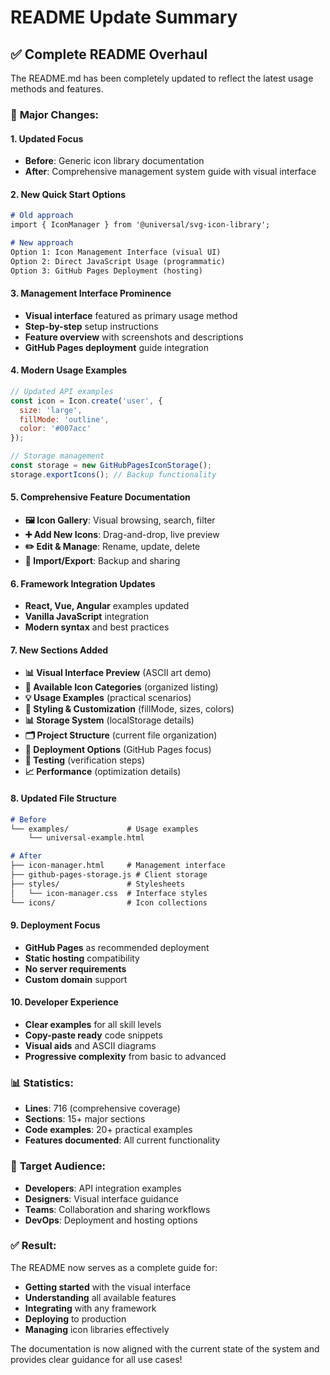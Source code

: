 # README Update Summary

## ✅ **Complete README Overhaul**

The README.md has been completely updated to reflect the latest usage methods and features.

### 🔄 **Major Changes:**

#### **1. Updated Focus**
- **Before**: Generic icon library documentation
- **After**: Comprehensive management system guide with visual interface

#### **2. New Quick Start Options**
```markdown
# Old approach
import { IconManager } from '@universal/svg-icon-library';

# New approach
Option 1: Icon Management Interface (visual UI)
Option 2: Direct JavaScript Usage (programmatic)
Option 3: GitHub Pages Deployment (hosting)
```

#### **3. Management Interface Prominence**
- **Visual interface** featured as primary usage method
- **Step-by-step** setup instructions
- **Feature overview** with screenshots and descriptions
- **GitHub Pages deployment** guide integration

#### **4. Modern Usage Examples**
```javascript
// Updated API examples
const icon = Icon.create('user', {
  size: 'large',
  fillMode: 'outline',
  color: '#007acc'
});

// Storage management
const storage = new GitHubPagesIconStorage();
storage.exportIcons(); // Backup functionality
```

#### **5. Comprehensive Feature Documentation**
- **🖼️ Icon Gallery**: Visual browsing, search, filter
- **➕ Add New Icons**: Drag-and-drop, live preview
- **✏️ Edit & Manage**: Rename, update, delete
- **💾 Import/Export**: Backup and sharing

#### **6. Framework Integration Updates**
- **React, Vue, Angular** examples updated
- **Vanilla JavaScript** integration
- **Modern syntax** and best practices

#### **7. New Sections Added**
- **📊 Visual Interface Preview** (ASCII art demo)
- **🎯 Available Icon Categories** (organized listing)
- **💡 Usage Examples** (practical scenarios)
- **🎨 Styling & Customization** (fillMode, sizes, colors)
- **📊 Storage System** (localStorage details)
- **🗂️ Project Structure** (current file organization)
- **🚀 Deployment Options** (GitHub Pages focus)
- **🧪 Testing** (verification steps)
- **📈 Performance** (optimization details)

#### **8. Updated File Structure**
```markdown
# Before
└── examples/             # Usage examples
    └── universal-example.html

# After  
├── icon-manager.html     # Management interface
├── github-pages-storage.js # Client storage
├── styles/               # Stylesheets
│   └── icon-manager.css  # Interface styles
└── icons/                # Icon collections
```

#### **9. Deployment Focus**
- **GitHub Pages** as recommended deployment
- **Static hosting** compatibility
- **No server requirements**
- **Custom domain** support

#### **10. Developer Experience**
- **Clear examples** for all skill levels
- **Copy-paste ready** code snippets
- **Visual aids** and ASCII diagrams
- **Progressive complexity** from basic to advanced

### 📊 **Statistics:**
- **Lines**: 716 (comprehensive coverage)
- **Sections**: 15+ major sections
- **Code examples**: 20+ practical examples
- **Features documented**: All current functionality

### 🎯 **Target Audience:**
- **Developers**: API integration examples
- **Designers**: Visual interface guidance
- **Teams**: Collaboration and sharing workflows
- **DevOps**: Deployment and hosting options

### ✅ **Result:**
The README now serves as a complete guide for:
- **Getting started** with the visual interface
- **Understanding** all available features
- **Integrating** with any framework
- **Deploying** to production
- **Managing** icon libraries effectively

The documentation is now aligned with the current state of the system and provides clear guidance for all use cases!
